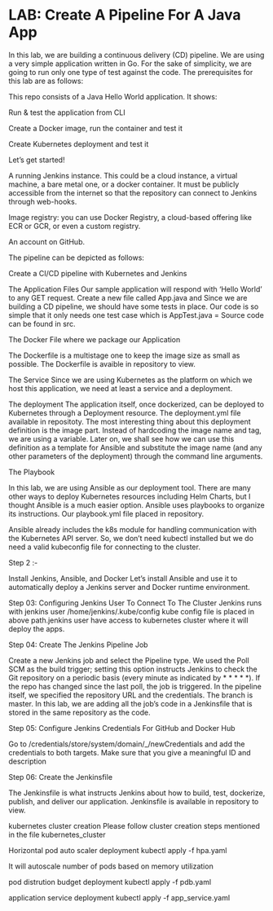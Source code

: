 # LAB: Create A Pipeline For A Java App
In this lab, we are building a continuous delivery (CD) pipeline. We are using a very simple application written in Go. For the sake of simplicity, we are going to run only one type of test against the code. The prerequisites for this lab are as follows:

This repo consists of a Java Hello World application. It shows:

Run & test the application from CLI

Create a Docker image, run the container and test it

Create Kubernetes deployment and test it

Let’s get started!

A running Jenkins instance. This could be a cloud instance, a virtual machine, a bare metal one, or a docker container. It must be publicly accessible from the internet so that the repository can connect to Jenkins through web-hooks.

Image registry: you can use Docker Registry, a cloud-based offering like ECR or GCR, or even a custom registry.

An account on GitHub. 

The pipeline can be depicted as follows:

Create a CI/CD pipeline with Kubernetes and Jenkins

The Application Files
Our sample application will respond with ‘Hello World’ to any GET request. Create a new file called App.java and Since we are building a CD pipeline, we should have some tests in place. Our code is so simple that it only needs one test case which is AppTest.java = Source code can be found in src.

The Docker File where we package our Application

The Dockerfile is a multistage one to keep the image size as small as possible. The Dockerfile is avaible in repository to view.

The Service
Since we are using Kubernetes as the platform on which we host this application, we need at least a service and a deployment.

The deployment
The application itself, once dockerized, can be deployed to Kubernetes through a Deployment resource. The deployment.yml file available in repositoty. The most interesting thing about this deployment definition is the image part. Instead of hardcoding the image name and tag, we are using a variable. Later on, we shall see how we can use this definition as a template for Ansible and substitute the image name (and any other parameters of the deployment) through the command line arguments. 

The Playbook

In this lab, we are using Ansible as our deployment tool. There are many other ways to deploy Kubernetes resources including Helm Charts, but I thought Ansible is a much easier option. Ansible uses playbooks to organize its instructions. Our playbook.yml file placed in repository.

Ansible already includes the k8s module for handling communication with the Kubernetes API server. So, we don’t need kubectl installed but we do need a valid kubeconfig file for connecting to the cluster.


Step 2 :-

Install Jenkins, Ansible, and Docker
Let’s install Ansible and use it to automatically deploy a Jenkins server and Docker runtime environment.

Step 03: Configuring Jenkins User To Connect To The Cluster
Jenkins runs with jenkins user /home/jenkins/.kube/config kube config file is placed in above path.jenkins user have access to kubernetes cluster where it will deploy the apps.

Step 04: Create The Jenkins Pipeline Job

Create a new Jenkins job and select the Pipeline type. We used the Poll SCM as the build trigger; setting this option instructs Jenkins to check the Git repository on a periodic basis (every minute as indicated by * * * * *). If the repo has changed since the last poll, the job is triggered.
In the pipeline itself, we specified the repository URL and the credentials. The branch is master.
In this lab, we are adding all the job’s code in a Jenkinsfile that is stored in the same repository as the code.

Step 05: Configure Jenkins Credentials For GitHub and Docker Hub

Go to /credentials/store/system/domain/_/newCredentials and add the credentials to both targets. Make sure that you give a meaningful ID and description

Step 06: Create the Jenkinsfile

The Jenkinsfile is what instructs Jenkins about how to build, test, dockerize, publish, and deliver our application. Jenkinsfile is available in repository to view.

kubernetes cluster creation Please follow cluster creation steps mentioned in the file kubernetes_cluster

Horizontal pod auto scaler deployment kubectl apply -f hpa.yaml

It will autoscale number of pods based on memory utilization

pod distrution budget deployment kubectl apply -f pdb.yaml

application service deployment kubectl apply -f app_service.yaml
